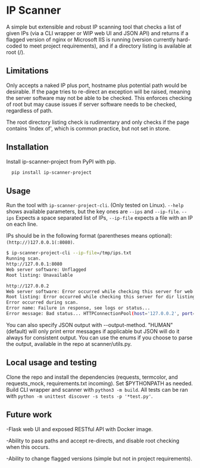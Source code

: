 # IP Scanner

A simple but extensible and robust IP scanning tool that checks a list of given IPs (via a CLI wrapper or WIP web UI and JSON API) and returns if a flagged version of nginx or Microsoft IIS is running (version currently hard-coded to meet project requirements), and if a directory listing is available at root (/).

## Limitations
Only accepts a naked IP plus port, hostname plus potential path would be desirable. If the page tries to re-direct an exception will be raised, meaning the server software may not be able to be checked. This enforces checking of root but may cause issues if server software needs to be checked, regardless of path.

The root directory listing check is rudimentary and only checks if the page contains 'Index of', which is common practice, but not set in stone.

## Installation
Install ip-scanner-project from PyPI with pip.

```bash
  pip install ip-scanner-project
```

## Usage
Run the tool with `ip-scanner-project-cli`. (Only tested on Linux). `--help` shows available parameters, but the key ones are `--ips` and `--ip-file`. `--ips` Expects a space separated list of IPs, `--ip-file` expects a file with an IP on each line.

IPs should be in the following format (parentheses means optional): `(http://)127.0.0.1(:8080)`.

```bash
$ ip-scanner-project-cli --ip-file=/tmp/ips.txt
Running scan.
http://127.0.0.1:8080
Web server software: Unflagged
Root listing: Unavailable

http://127.0.0.2
Web server software: Error occurred while checking this server for web server
Root listing: Error occurred while checking this server for dir listing
Error occurred during scan.
Error name: Failure in response, see logs or status...
Error message: Bad status... HTTPConnectionPool(host='127.0.0.2', port=80): Max retries exceeded with url: / (Caused by NewConnectionError('<urllib3.connection.HTTPConnection object at 0x7f969c9fb050>: Failed to establish a new connection: [Errno 111] Connection refused'))
```

You can also specify JSON output with --output-method. "HUMAN" (default) will only print error messages if applicable but JSON will do it always for consistent output. You can use the enums if you choose to parse the output, available in the repo at scanner/utils.py.

## Local usage and testing
Clone the repo and install the dependencies (requests, termcolor, and requests_mock, requirements.txt incoming). Set $PYTHONPATH as needed. Build CLI wrapper and scanner with `python3 -m build`. All tests can be ran with `python -m unittest discover -s tests -p '*test.py'`.

## Future work
-Flask web UI and exposed RESTful API with Docker image.

-Ability to pass paths and accept re-directs, and disable root checking when this occurs.

-Ability to change flagged versions (simple but not in project requirements).
